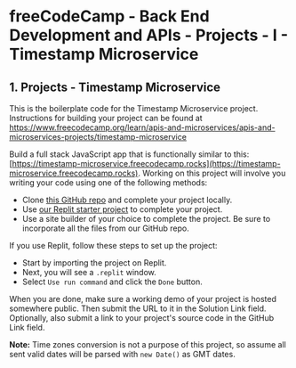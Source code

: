 # freeCodeCamp - Back End Development and APIs - Projects - I - Timestamp Microservice


## 1. Projects - Timestamp Microservice

This is the boilerplate code for the Timestamp Microservice project. Instructions for building your project can be found at https://www.freecodecamp.org/learn/apis-and-microservices/apis-and-microservices-projects/timestamp-microservice

Build a full stack JavaScript app that is functionally similar to this: [https://timestamp-microservice.freecodecamp.rocks](https://timestamp-microservice.freecodecamp.rocks). Working on this project will involve you writing your code using one of the following methods:

  *  Clone [this GitHub repo](https://github.com/freeCodeCamp/boilerplate-project-timestamp/) and complete your project locally.
  *  Use [our Replit starter project](https://replit.com/github/freeCodeCamp/boilerplate-project-timestamp) to complete your project.
  *  Use a site builder of your choice to complete the project. Be sure to incorporate all the files from our GitHub repo.

If you use Replit, follow these steps to set up the project:

  *  Start by importing the project on Replit.
  *  Next, you will see a `.replit` window.
  *  Select `Use run command` and click the `Done` button.

When you are done, make sure a working demo of your project is hosted somewhere public. Then submit the URL to it in the Solution Link field. Optionally, also submit a link to your project's source code in the GitHub Link field.

**Note:** Time zones conversion is not a purpose of this project, so assume all sent valid dates will be parsed with `new Date()` as GMT dates.

